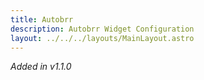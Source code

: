 ```yaml
---
title: Autobrr
description: Autobrr Widget Configuration
layout: ../../../layouts/MainLayout.astro
---
```


*Added in v1.1.0*

